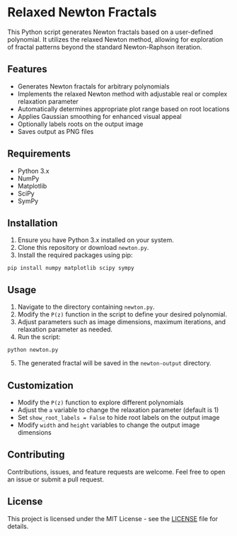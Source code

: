 # Relaxed Newton Fractals

This Python script generates Newton fractals based on a user-defined polynomial. It utilizes the relaxed Newton method, allowing for exploration of fractal patterns beyond the standard Newton-Raphson iteration.

## Features

- Generates Newton fractals for arbitrary polynomials
- Implements the relaxed Newton method with adjustable real or complex relaxation parameter
- Automatically determines appropriate plot range based on root locations
- Applies Gaussian smoothing for enhanced visual appeal
- Optionally labels roots on the output image
- Saves output as PNG files

## Requirements

- Python 3.x
- NumPy
- Matplotlib
- SciPy
- SymPy

## Installation

1. Ensure you have Python 3.x installed on your system.
2. Clone this repository or download `newton.py`.
3. Install the required packages using pip:

```pip install numpy matplotlib scipy sympy```

## Usage

1. Navigate to the directory containing `newton.py`.
2. Modify the `P(z)` function in the script to define your desired polynomial.
3. Adjust parameters such as image dimensions, maximum iterations, and relaxation parameter as needed.
4. Run the script:

```python newton.py```

5. The generated fractal will be saved in the `newton-output` directory.

## Customization

- Modify the `P(z)` function to explore different polynomials
- Adjust the `a` variable to change the relaxation parameter (default is 1)
- Set `show_root_labels = False` to hide root labels on the output image
- Modify `width` and `height` variables to change the output image dimensions

## Contributing

Contributions, issues, and feature requests are welcome. Feel free to open an issue or submit a pull request.

## License

This project is licensed under the MIT License - see the [LICENSE](LICENSE) file for details.
